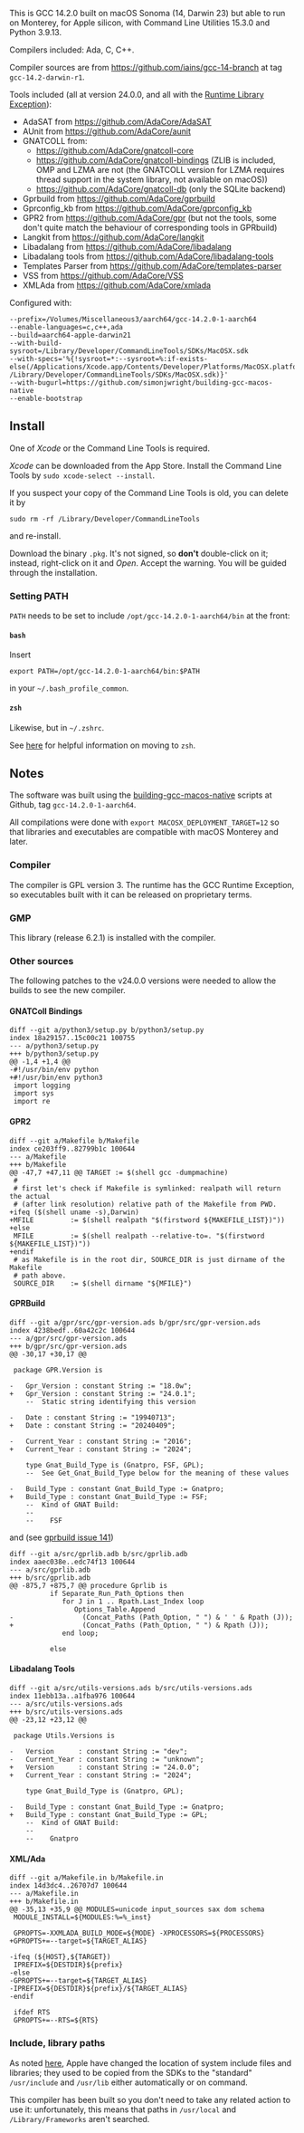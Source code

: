 This is GCC 14.2.0 built on macOS Sonoma (14, Darwin 23) but able to run on Monterey, for Apple silicon, with Command Line Utilities 15.3.0 and Python 3.9.13.

Compilers included: Ada, C, C++.

Compiler sources are from https://github.com/iains/gcc-14-branch at tag `gcc-14.2-darwin-r1`.
 
Tools included (all at version 24.0.0, and all with the  [Runtime Library Exception][RLE]):

* AdaSAT from https://github.com/AdaCore/AdaSAT
* AUnit from https://github.com/AdaCore/aunit
* GNATCOLL from:
  * https://github.com/AdaCore/gnatcoll-core
  * https://github.com/AdaCore/gnatcoll-bindings (ZLIB is included, OMP and LZMA are not (the GNATCOLL version for LZMA requires thread support in the system library, not available on macOS))
  * https://github.com/AdaCore/gnatcoll-db (only the SQLite backend)
* Gprbuild from https://github.com/AdaCore/gprbuild
* Gprconfig\_kb from https://github.com/AdaCore/gprconfig_kb
* GPR2 from https://github.com/AdaCore/gpr (but not the tools, some don't quite match the behaviour of corresponding tools in GPRbuild)
* Langkit from https://github.com/AdaCore/langkit
* Libadalang from https://github.com/AdaCore/libadalang
* Libadalang tools from https://github.com/AdaCore/libadalang-tools
* Templates Parser from  https://github.com/AdaCore/templates-parser
* VSS from https://github.com/AdaCore/VSS
* XMLAda from https://github.com/AdaCore/xmlada

Configured with:
```
--prefix=/Volumes/Miscellaneous3/aarch64/gcc-14.2.0-1-aarch64
--enable-languages=c,c++,ada
--build=aarch64-apple-darwin21
--with-build-sysroot=/Library/Developer/CommandLineTools/SDKs/MacOSX.sdk
--with-specs='%{!sysroot=*:--sysroot=%:if-exists-else(/Applications/Xcode.app/Contents/Developer/Platforms/MacOSX.platform/Developer/SDKs/MacOSX.sdk /Library/Developer/CommandLineTools/SDKs/MacOSX.sdk)}'
--with-bugurl=https://github.com/simonjwright/building-gcc-macos-native
--enable-bootstrap
```

[RLE]: http://www.gnu.org/licenses/gcc-exception-faq.html

## Install ##

One of _Xcode_ or the Command Line Tools is required.

_Xcode_ can be downloaded from the App Store.
Install the Command Line Tools by `sudo xcode-select --install`.

If you suspect your copy of the Command Line Tools is old, you can delete it by
```
sudo rm -rf /Library/Developer/CommandLineTools
```
and re-install.

Download the binary `.pkg`. It's not signed, so **don't** double-click on it; instead, right-click on it and _Open_. Accept the warning. You will be guided through the installation.

### Setting PATH ###

`PATH` needs to be set to include `/opt/gcc-14.2.0-1-aarch64/bin` at the front:

#### `bash` ####

Insert
```
export PATH=/opt/gcc-14.2.0-1-aarch64/bin:$PATH
```
in your `~/.bash_profile_common`.

#### `zsh` ####

Likewise, but in `~/.zshrc`.

See [here][ZSH] for helpful information on moving to `zsh`.

[ZSH]: https://scriptingosx.com/2019/06/moving-to-zsh/

## Notes ##

The software was built using the [building-gcc-macos-native][BUILDING] scripts at Github, tag `gcc-14.2.0-1-aarch64`.

All compilations were done with `export MACOSX_DEPLOYMENT_TARGET=12` so that libraries and executables are compatible with macOS Monterey and later.

[BUILDING]:https://github.com/simonjwright/building-gcc-macos-native

### Compiler ###

The compiler is GPL version 3. The runtime has the GCC Runtime Exception, so executables built with it can be released on proprietary terms.

### GMP ###

This library (release 6.2.1) is installed with the compiler.

### Other sources ###

The following patches to the v24.0.0 versions were needed to allow the builds to see the new compiler.

#### GNATColl Bindings

```
diff --git a/python3/setup.py b/python3/setup.py
index 18a29157..15c00c21 100755
--- a/python3/setup.py
+++ b/python3/setup.py
@@ -1,4 +1,4 @@
-#!/usr/bin/env python
+#!/usr/bin/env python3
 import logging
 import sys
 import re
```

#### GPR2

```
diff --git a/Makefile b/Makefile
index ce203ff9..82799b1c 100644
--- a/Makefile
+++ b/Makefile
@@ -47,7 +47,11 @@ TARGET := $(shell gcc -dumpmachine)
 #
 # first let's check if Makefile is symlinked: realpath will return the actual
 # (after link resolution) relative path of the Makefile from PWD.
+ifeq ($(shell uname -s),Darwin)
+MFILE         := $(shell realpath "$(firstword ${MAKEFILE_LIST})"))
+else
 MFILE         := $(shell realpath --relative-to=. "$(firstword ${MAKEFILE_LIST})"))
+endif
 # as Makefile is in the root dir, SOURCE_DIR is just dirname of the Makefile
 # path above.
 SOURCE_DIR    := $(shell dirname "${MFILE}")
```

#### GPRBuild

```
diff --git a/gpr/src/gpr-version.ads b/gpr/src/gpr-version.ads
index 4238bedf..60a42c2c 100644
--- a/gpr/src/gpr-version.ads
+++ b/gpr/src/gpr-version.ads
@@ -30,17 +30,17 @@
 
 package GPR.Version is
 
-   Gpr_Version : constant String := "18.0w";
+   Gpr_Version : constant String := "24.0.1";
    --  Static string identifying this version
 
-   Date : constant String := "19940713";
+   Date : constant String := "20240409";
 
-   Current_Year : constant String := "2016";
+   Current_Year : constant String := "2024";
 
    type Gnat_Build_Type is (Gnatpro, FSF, GPL);
    --  See Get_Gnat_Build_Type below for the meaning of these values
 
-   Build_Type : constant Gnat_Build_Type := Gnatpro;
+   Build_Type : constant Gnat_Build_Type := FSF;
    --  Kind of GNAT Build:
    --
    --    FSF
```

and (see [gprbuild issue 141](https://github.com/AdaCore/gprbuild/issues/141))

```
diff --git a/src/gprlib.adb b/src/gprlib.adb
index aaec038e..edc74f13 100644
--- a/src/gprlib.adb
+++ b/src/gprlib.adb
@@ -875,7 +875,7 @@ procedure Gprlib is
          if Separate_Run_Path_Options then
             for J in 1 .. Rpath.Last_Index loop
                Options_Table.Append
-                 (Concat_Paths (Path_Option, " ") & ' ' & Rpath (J));
+                 (Concat_Paths (Path_Option, " ") & Rpath (J));
             end loop;
 
          else
```

#### Libadalang Tools ####

```
diff --git a/src/utils-versions.ads b/src/utils-versions.ads
index 11ebb13a..a1fba976 100644
--- a/src/utils-versions.ads
+++ b/src/utils-versions.ads
@@ -23,12 +23,12 @@
 
 package Utils.Versions is
 
-   Version      : constant String := "dev";
-   Current_Year : constant String := "unknown";
+   Version      : constant String := "24.0.0";
+   Current_Year : constant String := "2024";
 
    type Gnat_Build_Type is (Gnatpro, GPL);
 
-   Build_Type : constant Gnat_Build_Type := Gnatpro;
+   Build_Type : constant Gnat_Build_Type := GPL;
    --  Kind of GNAT Build:
    --
    --    Gnatpro
```

#### XML/Ada ####

```
diff --git a/Makefile.in b/Makefile.in
index 14d3dc4..26707d7 100644
--- a/Makefile.in
+++ b/Makefile.in
@@ -35,13 +35,9 @@ MODULES=unicode input_sources sax dom schema
 MODULE_INSTALL=${MODULES:%=%_inst}
 
 GPROPTS=-XXMLADA_BUILD_MODE=${MODE} -XPROCESSORS=${PROCESSORS}
+GPROPTS+=--target=${TARGET_ALIAS}
 
-ifeq (${HOST},${TARGET})
 IPREFIX=${DESTDIR}${prefix}
-else
-GPROPTS+=--target=${TARGET_ALIAS}
-IPREFIX=${DESTDIR}${prefix}/${TARGET_ALIAS}
-endif
 
 ifdef RTS
 GPROPTS+=--RTS=${RTS}
```

### Include, library paths ###

As noted [here][SDKS], Apple have changed the location of system include files and libraries; they used to be copied from the SDKs to the "standard" `/usr/include` and `/usr/lib` either automatically or on command.

This compiler has been built so you don't need to take any related action to use it: unfortunately, this means that paths in `/usr/local` and `/Library/Frameworks` aren't searched.

[SDKS]: https://forward-in-code.blogspot.com/2022/03/which-sdk-choices-choices.html

